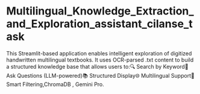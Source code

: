 # Multilingual_Knowledge_Extraction_and_Exploration_assistant_cilanse_task
This Streamlit-based application enables intelligent exploration of digitized handwritten multilingual textbooks. It uses OCR-parsed .txt content to build a structured knowledge base that allows users to:🔍 Search by Keyword💬 Ask Questions (LLM-powered)📚 Structured Display🌐 Multilingual Support🧹 Smart Filtering,ChromaDB , Gemini Pro. 
